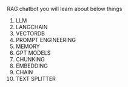 RAG chatbot 
you will learn about below things
1. LLM
2. LANGCHAIN
3. VECTORDB
4. PROMPT ENGINEERING
5. MEMORY
6. GPT MODELS
7. CHUNKING
8. EMBEDDING
9. CHAIN
10. TEXT SPLITTER
